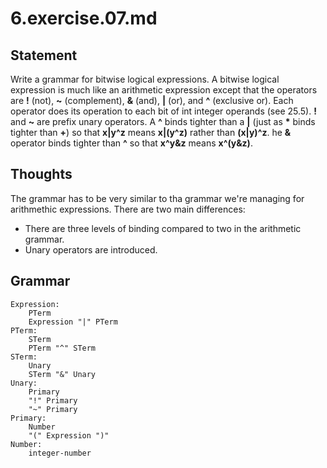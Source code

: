 # 6.exercise.07.md

## Statement

Write a grammar for bitwise logical expressions. A bitwise logical expression
is much like an arithmetic expression except that the operators are __!__
(not), __~__ (complement), __&__ (and), __|__ (or), and __^__ (exclusive or).
Each operator does its operation to each bit of int integer operands (see
25.5). __!__ and __~__ are prefix unary operators. A __^__ binds
tighter than a __|__ (just as __*__ binds tighter than __+__) so that __x|y^z__
means __x|(y^z)__ rather than __(x|y)^z__. he __&__ operator binds tighter than
__^__ so that __x^y&z__ means __x^(y&z)__.

## Thoughts

The grammar has to be very similar to tha grammar we're managing for
arithmethic expressions.  There are two main differences:

-   There are three levels of binding compared to two in the arithmetic grammar.
-   Unary operators are introduced.

## Grammar

    Expression:
        PTerm
        Expression "|" PTerm
    PTerm:
        STerm
        PTerm "^" STerm
    STerm:
        Unary
        STerm "&" Unary
    Unary:
        Primary
        "!" Primary
        "~" Primary
    Primary:
        Number
        "(" Expression ")"
    Number:
        integer-number
